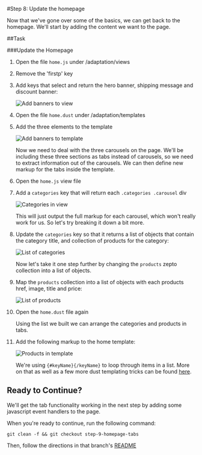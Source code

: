 #Step 8: Update the homepage

Now that we've gone over some of the basics, we can get back to the homepage. We'll start by adding the content we want to the page. 


##Task

###Update the Homepage

1. Open the file `home.js` under /adaptation/views
2. Remove the 'firstp' key
3. Add keys that select and return the hero banner, shipping message and discount banner:

    ![Add banners to view](https://s3.amazonaws.com/uploads.hipchat.com/15359/64553/iVh3cyLBSPBraKi/Screen%20Shot%202015-01-19%20at%204.24.43%20PM.png)

4. Open the file `home.dust` under /adaptation/templates
5. Add the three elements to the template

    ![Add banners to template](https://s3.amazonaws.com/uploads.hipchat.com/15359/64553/F2wTMkpG4Bwde0N/Screen%20Shot%202015-01-19%20at%204.26.20%20PM.png)

    Now we need to deal with the three carousels on the page. We'll be including these three sections as tabs instead of carousels, so we need to extract information out of the carousels. We can then define new markup for the tabs inside the template.

6. Open the `home.js` view file
7. Add a `categories` key that will return each `.categories .carousel` div

    ![Categories in view](https://s3.amazonaws.com/uploads.hipchat.com/15359/64553/YsnUYpz5OoszDZb/Screen%20Shot%202015-01-19%20at%204.27.37%20PM.png)

    This will just output the full markup for each carousel, which won't really work for us. So let's try breaking it down a bit more.

8. Update the `categories` key so that it returns a list of objects that contain the category title, and collection of products for the category:

    ![List of categories](https://s3.amazonaws.com/uploads.hipchat.com/15359/64553/mbyiyKi5a63BArl/Screen%20Shot%202015-01-19%20at%204.29.32%20PM.png)

    Now let's take it one step further by changing the `products` zepto collection into a list of objects.

9. Map the `products` collection into a list of objects with each products href, image, title and price:

    ![List of products](https://s3.amazonaws.com/uploads.hipchat.com/15359/64553/hg5VhI7TGbJ3BNR/Screen%20Shot%202015-01-19%20at%204.34.14%20PM.png)

10. Open the `home.dust` file again

    Using the list we built we can arrange the categories and products in tabs.

11. Add the following markup to the home template:

    ![Products in template](https://s3.amazonaws.com/uploads.hipchat.com/15359/64553/hg5VhI7TGbJ3BNR/Screen%20Shot%202015-01-19%20at%204.34.14%20PM.png)

    We're using `{#keyName}{/keyName}` to loop through items in a list. More on that as well as a few more dust templating tricks can be found [here](https://cloud.mobify.com/docs/adaptivejs/adapting/dustjs-cheat-sheet).



## Ready to Continue?

We'll get the tab functionality working in the next step by adding some javascript event handlers to the page.

When you're ready to continue, run the following command:

```
git clean -f && git checkout step-9-homepage-tabs
```

Then, follow the directions in that branch's [README](https://github.com/mobify/workshop--adaptivejs-site/blob/step-9-homepage-tabs/README.md)